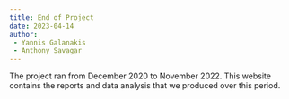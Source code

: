 ```yaml
---
title: End of Project
date: 2023-04-14
author: 
 - Yannis Galanakis
 - Anthony Savagar
---
```


The project ran from December 2020 to November 2022. This website contains the reports and data analysis that we produced over this period.
<!--more-->
